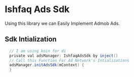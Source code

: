 # Ishfaq Ads Sdk
Using this library we can Easily Implement Admob Ads.
## Sdk Intialization
```gradle
  // I am using koin for di
  private val adsManager: IshfaqAdsSdk by inject()
  // Call this Function For Ad Network's Intializations
  adsManager.initAdsSdk(mContext) {
  }
```
